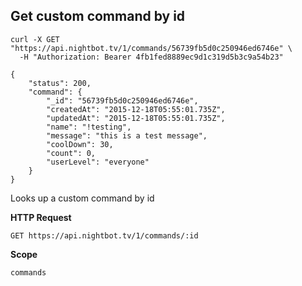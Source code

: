 ## Get custom command by id

```cURL
curl -X GET "https://api.nightbot.tv/1/commands/56739fb5d0c250946ed6746e" \
  -H "Authorization: Bearer 4fb1fed8889ec9d1c319d5b3c9a54b23"

{
    "status": 200,
    "command": {
        "_id": "56739fb5d0c250946ed6746e",
        "createdAt": "2015-12-18T05:55:01.735Z",
        "updatedAt": "2015-12-18T05:55:01.735Z",
        "name": "!testing",
        "message": "this is a test message",
        "coolDown": 30,
        "count": 0,
        "userLevel": "everyone"
    }
}
```

Looks up a custom command by id

**HTTP Request**

`GET https://api.nightbot.tv/1/commands/:id`

**Scope**

`commands`